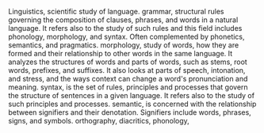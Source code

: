Linguistics, scientific study of language.
grammar, structural rules governing the composition of clauses, phrases, and words in a natural language.
  It refers also to the study of such rules and this field includes phonology, morphology, and syntax.
  Often complemented by phonetics, semantics, and pragmatics.
morphology, study of words, how they are formed and their relationship to other words in the same language.
  It analyzes the structures of words and parts of words, such as stems, root words, prefixes, and suffixes.
  It also looks at parts of speech, intonation, and stress, and the ways context can change a word's pronunciation and meaning.
syntax, is the set of rules, principles and processes that govern the structure of sentences in a given language.
  It refers also to the study of such principles and processes.
semantic, is concerned with the relationship between signifiers and their denotation.
  Signifiers include words, phrases, signs, and symbols.
orthography,
diacritics,
phonology,
